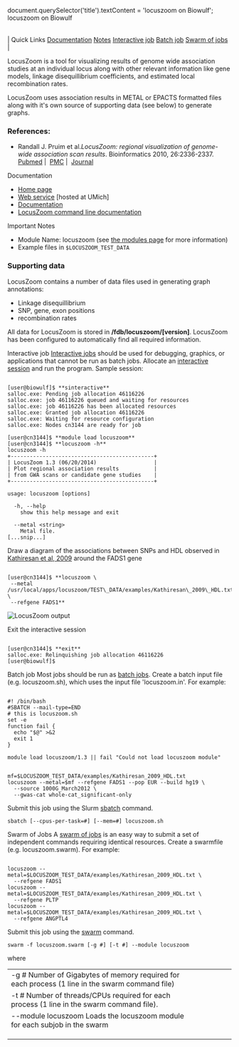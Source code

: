 

document.querySelector('title').textContent = 'locuszoom on Biowulf';
locuszoom on Biowulf


|  |
| --- |
| 
Quick Links
[Documentation](#doc)
[Notes](#notes)
[Interactive job](#int) 
[Batch job](#sbatch) 
[Swarm of jobs](#swarm) 
 |



LocusZoom is a tool for visualizing results of genome wide association studies
at an individual locus along with other relevant information like gene models,
linkage disequillibrium coefficients, and estimated local recombination rates.



LocusZoom uses association results in METAL or EPACTS formatted files along
with it's own source of supporting data (see below) to generate graphs.


### References:


* Randall J. Pruim et al.*LocusZoom: regional visualization of 
 genome-wide association scan results*. Bioinformatics 2010, 26:2336-2337.
 [Pubmed](http://www.ncbi.nlm.nih.gov/pubmed/20634204) | 
 [PMC](http://www.ncbi.nlm.nih.gov/pmc/articles/PMC2935401/) | 
 [Journal](http://bioinformatics.oxfordjournals.org/content/26/18/2336.abstract?keytype=ref&ijkey=IZbX3XuU1KUZXYZ)


Documentation
* [Home page](http://locuszoom.sph.umich.edu/locuszoom/)
* [Web service](http://locuszoom.sph.umich.edu/locuszoom/genform.php?type=yourdata) [hosted at UMich]
* [Documentation](http://genome.sph.umich.edu/wiki/LocusZoom_Documentation)
* [LocusZoom
 command line documentation](http://genome.sph.umich.edu/wiki/LocusZoom_Standalone#Download)


Important Notes
* Module Name: locuszoom (see [the modules page](/apps/modules.html) for more information)
* Example files in `$LOCUSZOOM_TEST_DATA`
### Supporting data


LocusZoom contains a number of data files used in generating graph annotations:

+ Linkage disequillibrium
+ SNP, gene, exon positions
+ recombination rates

All data for LocusZoom is stored in **/fdb/locuszoom/[version]**. 
LocusZoom has been configured to automatically find all required information.




Interactive job
[Interactive jobs](/docs/userguide.html#int) should be used for debugging, graphics, or applications that cannot be run as batch jobs.
Allocate an [interactive session](/docs/userguide.html#int) and run the program. Sample session:



```

[user@biowulf]$ **sinteractive**
salloc.exe: Pending job allocation 46116226
salloc.exe: job 46116226 queued and waiting for resources
salloc.exe: job 46116226 has been allocated resources
salloc.exe: Granted job allocation 46116226
salloc.exe: Waiting for resource configuration
salloc.exe: Nodes cn3144 are ready for job

[user@cn3144]$ **module load locuszoom**
[user@cn3144]$ **locuszoom -h**
locuszoom -h
+---------------------------------------------+
| LocusZoom 1.3 (06/20/2014)                  |
| Plot regional association results           |
| from GWA scans or candidate gene studies    |
+---------------------------------------------+

usage: locuszoom [options]

  -h, --help
    show this help message and exit

  --metal <string>
    Metal file.
[...snip...]

```

Draw a diagram of the associations between SNPs and HDL observed in [Kathiresan et al, 2009](http://www.ncbi.nlm.nih.gov/pmc/articles/PMC2881676/)
around the FADS1 gene



```

[user@cn3144]$ **locuszoom \
 --metal /usr/local/apps/locuszoom/TEST\_DATA/examples/Kathiresan\_2009\_HDL.txt \
 --refgene FADS1**

```


![LocusZoom output](/images/locuszoom_chr11_61303672-61361105.png)

Exit the interactive session



```

[user@cn3144]$ **exit**
salloc.exe: Relinquishing job allocation 46116226
[user@biowulf]$

```


Batch job
Most jobs should be run as [batch jobs](/docs/userguide.html#submit).
Create a batch input file (e.g. locuszoom.sh), which uses the input file 'locuszoom.in'. For example:



```

#! /bin/bash
#SBATCH --mail-type=END
# this is locuszoom.sh
set -e
function fail {
  echo "$@" >&2
  exit 1
}

module load locuszoom/1.3 || fail "Could not load locuszoom module"


mf=$LOCUSZOOM_TEST_DATA/examples/Kathiresan_2009_HDL.txt
locuszoom --metal=$mf --refgene FADS1 --pop EUR --build hg19 \
  --source 1000G_March2012 \
  --gwas-cat whole-cat_significant-only

```

Submit this job using the Slurm [sbatch](/docs/userguide.html) command.



```
sbatch [--cpus-per-task=#] [--mem=#] locuszoom.sh
```

Swarm of Jobs 
A [swarm of jobs](/apps/swarm.html) is an easy way to submit a set of independent commands requiring identical resources.
Create a swarmfile (e.g. locuszoom.swarm). For example:



```

locuszoom --metal=$LOCUSZOOM_TEST_DATA/examples/Kathiresan_2009_HDL.txt \
  --refgene FADS1
locuszoom --metal=$LOCUSZOOM_TEST_DATA/examples/Kathiresan_2009_HDL.txt \
  --refgene PLTP
locuszoom --metal=$LOCUSZOOM_TEST_DATA/examples/Kathiresan_2009_HDL.txt \
  --refgene ANGPTL4

```

Submit this job using the [swarm](/apps/swarm.html) command.



```
swarm -f locuszoom.swarm [-g #] [-t #] --module locuszoom
```

where


|  |  |  |  |  |  |
| --- | --- | --- | --- | --- | --- |
| -g #  Number of Gigabytes of memory required for each process (1 line in the swarm command file)
 | -t #  Number of threads/CPUs required for each process (1 line in the swarm command file).
 | --module locuszoom  Loads the locuszoom module for each subjob in the swarm 
 | |
 | |
 | |








